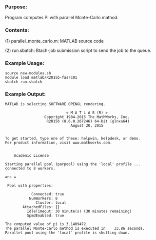### Purpose:

Program computes PI with parallel Monte-Carlo mathod.

### Contents:

(1) parallel_monte_carlo.m: MATLAB source code

(2) run.sbatch: Btach-job submission script to send the job to the queue.

### Example Usage:

	source new-modules.sh
	module load matlab/R2015b-fasrc01
	sbatch run.sbatch
    
### Example Output:

```
MATLAB is selecting SOFTWARE OPENGL rendering.

                            < M A T L A B (R) >
                  Copyright 1984-2015 The MathWorks, Inc.
                   R2015b (8.6.0.267246) 64-bit (glnxa64)
                              August 20, 2015

 
To get started, type one of these: helpwin, helpdesk, or demo.
For product information, visit www.mathworks.com.
 

	Academic License

Starting parallel pool (parpool) using the 'local' profile ... connected to 8 workers.

ans = 

 Pool with properties: 

            Connected: true
           NumWorkers: 8
              Cluster: local
        AttachedFiles: {}
          IdleTimeout: 30 minute(s) (30 minutes remaining)
          SpmdEnabled: true

The computed value of pi is 3.1409472.
The parallel Monte-Carlo method is executed in    33.86 seconds.
Parallel pool using the 'local' profile is shutting down.
```

